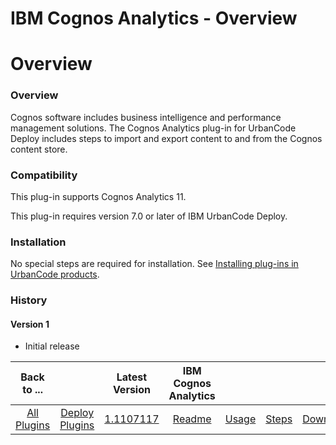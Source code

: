 
IBM Cognos Analytics - Overview
===============================

# Overview


### Overview




Cognos software includes business intelligence and performance management solutions. The Cognos Analytics plug-in for UrbanCode Deploy includes steps to import and export content to and from the Cognos content store.

### Compatibility

This plug-in supports Cognos Analytics 11.

This plug-in requires version 7.0 or later of IBM UrbanCode Deploy.

### Installation

No special steps are required for installation. See [Installing plug-ins in UrbanCode products](https://community.ibm.com/community/user/wasdevops/blogs/laurel-dickson-bull1/2022/06/13/install-plugins).

### History

#### Version 1

* Initial release

|Back to ...||Latest Version|IBM Cognos Analytics ||||
| :---: | :---: | :---: | :---: | :---: | :---: | :---: |
|[All Plugins](../../index.md)|[Deploy Plugins](../README.md)|[1.1107117](https://raw.githubusercontent.com/UrbanCode/IBM-UCD-PLUGINS/main/files/cognos-analytics/Cognos-Analytics-1.1107117.zip)|[Readme](README.md)|[Usage](usage.md)|[Steps](steps.md)|[Downloads](downloads.md)|
